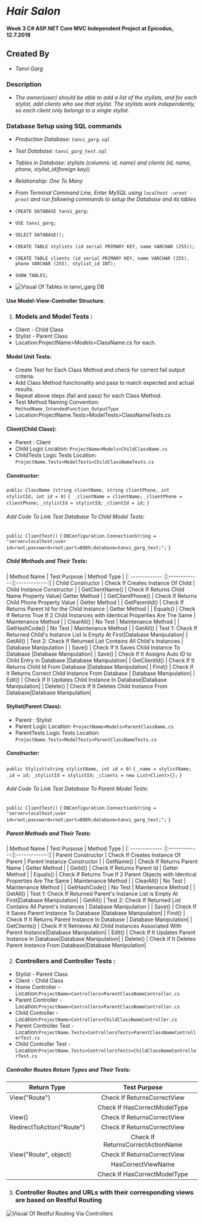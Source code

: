 # _Hair Salon_
#### Week 3 C# ASP.NET Core MVC Independent Project at Epicodus, 12.7.2018

## Created By
* _Tanvi Garg_

### Description
* _The owner(user) should be able to add a list of the stylists, and for each stylist, add clients who see that stylist. The stylists work independently, so each client only belongs to a single stylist._

### Database Setup using SQL commands
* _Production Database: `tanvi_garg.sql`_
* _Test Database: `tanvi_garg_test.sql`_
* _Tables in Database: stylists (columns: id, name) and clients (id, name, phone, stylist_id(foreign key))_
* _Relationship: One To Many_  
* _From Terminal Command Line, Enter MySQL using `localhost -uroot -proot` and run following commands to setup the Database and its tables_

* `CREATE DATABASE tanvi_garg;`

* `USE tanvi_garg;`

* `SELECT DATABASE();`

* `CREATE TABLE stylists (id serial PRIMARY KEY, name VARCHAR (255));`

* `CREATE TABLE clients (id serial PRIMARY KEY, name VARCHAR (255), phone VARCHAR (255), stylist_id INT);`

* `SHOW TABLES;`

* ![Visual Of Tables in tanvi_garg DB](/HairSalon/wwwroot/imgs/DBtables.png)


#### Use Model-View-Controller Structure.

1. ### Models and Model Tests :
  * Client - Child Class
  * Stylist - Parent Class
  * Location:ProjectName>Models>ClassName.cs for each.

 #### Model Unit Tests:
 * Create Test for Each Class Method and check for correct fail output criteria.
 * Add Class Method functionality and pass to match expected and actual results.
 * Repeat above steps (fail and pass) for each Class Method.
 * Test Method Naming Convention: `MethodName_IntendedFunction_OutputType`
 * Location:ProjectName.Tests>ModelTests>ClassNameTests.cs

 #### Client(Child Class):
 * Parent : Client
 * Child Logic Location: `ProjectName>Models>ChildClassName.cs`
 * ChildTests Logic Tests Location: `ProjectName.Tests>ModelTests>ChildClassNameTests.cs`

 ##### Constructor:
`public ClassName (string clientName, string clientPhone, int stylistId, int id = 0)`
`{`
` _clientName = clientName;`
 `_clientPhone = clientPhone;`
 `_stylistId = stylistId;`
 `_clientId = id;`
 `}`

 ###### Add Code To Link Test Database To Child Model Tests:
 `public ClientTest()`
 `{`
   `DBConfiguration.ConnectionString = "server=localhost;user id=root;password=root;port=8889;database=tanvi_garg_test;";`
 `}`

 ##### Child Methods and Their Tests:

| Method Name        | Test Purpose |  Method Type            |
|: ------------- :|:-------------:|:-------------:|
|     Child Constructor             |        Check If Creates Instance Of Child      |       Child Instance Constructor        |
|  GetClientName()      | Check If Returns Child Name Property Value|   Getter Method  |
|  GetClientPhone()   | Check If Returns Child Phone Property Value     | Getter Method   |
|  GetParentId()       | Check If Returns Parent Id for the Child Instance          |    Getter Method        |
| Equals() | Check If Returns True If 2 Child Instances with Identical Properties Are The Same     |   Maintenance Method    |
| ClearAll()      | No Test |  Maintenance Method   |
|   GetHashCode()   |  No Test     | Maintenance Method |
| GetAll()     | Test 1: Check If Returned Child's Instance List is Empty At First|Database Manipulation|
|  GetAll()    | Test 2: Check If Returned List Contains All Child's Instances      |  Database Manipulation  |
|  Save()     | Check If It Saves Child Instance To Database |Database Manipulation|
|  Save()     | Check If It Assigns Auto ID to Child Entry in Database |Database Manipulation|
|  GetClientId()     | Check If It Returns Child Id From Database |Database Manipulation|
|  Find()     |  Check If It Returns Correct Child Instance From Database   | Database Manipulation|
|  Edit()     | Check If It Updates Child Instance In Database|Database Manipulation|
|  Delete()  | Check If It Deletes Child Instance From Database|Database Manipulation|

 #### Stylist(Parent Class):
 * Parent : Stylist
 * Parent Logic Location: `ProjectName>Models>ParentClassName.cs`
 * ParentTests Logic Tests Location: `ProjectName.Tests>ModelTests>ParentClassNameTests.cs`


 ##### Constructor:
`public Stylist(string stylistName, int id = 0)`
`{`
`_name = stylistName;`
`_id = id;`
`_stylistId = stylistId;`
`_clients = new List<Client>{};`
`}`
###### Add Code To Link Test Database To Parent Model Tests:
`public ClientTest()`
`{`
  `DBConfiguration.ConnectionString = "server=localhost;user id=root;password=root;port=8889;database=tanvi_garg_test;";`
`}`
##### Parent Methods and Their Tests:

| Method Name        | Test Purpose |  Method Type            |
|: ------------- :|:-------------:|:-------------:|
|     Parent Constructor             |        Check If Creates Instance Of Parent      |       Parent Instance Constructor        |
|  GetName()      | Check If Returns Parent Name |   Getter Method  |
|  GetId()   | Check If Returns Parent Id     | Getter Method   |
| Equals() | Check If Returns True If 2 Parent Objects with Identical Properties Are The Same     |   Maintenance Method    |
| ClearAll()      | No Test |  Maintenance Method   |
|   GetHashCode()   |  No Test     | Maintenance Method |
| GetAll()     | Test 1: Check If Returned Parent's Instance List is Empty At First|Database Manipulation|
|  GetAll()    | Test 2: Check If Returned List Contains All Parent's Instances      |  Database Manipulation  |
|  Save()     | Check If It Saves Parent Instance To Database |Database Manipulation|
|  Find()     |  Check If It Returns Parent Instance In Database   | Database Manipulation|
|   GetClients()    | Check If It Retrieves All Child Instances Associated With Parent Instance|Database Manipulation|
|  Edit()     | Check If It Updates Parent Instance In Database|Database Manipulation|
|  Delete()  | Check If It Deletes Parent Instance From Database|Database Manipulation|



2. ### Controllers and Controller Tests :
  * Stylist - Parent Class
  * Client - Child Class
  * Home Controller - Location:`ProjectName>Controllers>ParentClassNameController.cs`
  * Parent Controller - Location:`ProjectName>Controllers>ParentClassNameController.cs`
  * Child Controller - Location:`ProjectName>Controllers>ChildClassNameController.cs`
  * Parent Controller Test - Location:`ProjectName.Tests>ControllersTests>ParentClassNameControllerTest.cs`
  * Child Controller Test - Location:`ProjectName.Tests>ControllersTests>ChildClassNameControllerTest.cs`

  ##### Controller Routes Return Types and Their Tests:

| Return Type        | Test Purpose           
| ------------- |:-------------:|
| View("Route")      | Check If ReturnsCorrectView |
|      | Check If HasCorrectModelType      |   
| View() | Check If ReturnsCorrectView      |
| RedirectToAction("Route")      | Check If ReturnsCorrectView |
|      | Check If ReturnsCorrectActionName      |  
| View("Route", object)      | Check If ReturnsCorrectView |
|      | HasCorrectViewName      |  
|       | Check If HasCorrectModelType |

3. ### Controller Routes and URLs with their corresponding views are based on Restful Routing
 ![Visual Of Restful Routing Via Controllers](/HairSalon/wwwroot/imgs/Restful.png)
